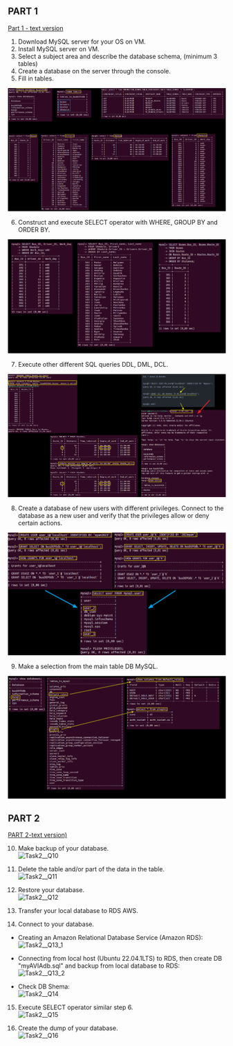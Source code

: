 ## PART 1
[Part 1 - text version](https://github.com/Gahoo82/EPAM-Home_Tasks/blob/main/Database%20%D0%90dministration/Part%201.txt)
1. Download MySQL server for your OS on VM. 
2. Install MySQL server on VM. 
3. Select a subject area and describe the database schema, (minimum 3 tables) 
4. Create a database on the server through the console. 
5. Fill in tables.

![1-5_points](https://github.com/Gahoo82/EPAM-Home_Tasks/blob/main/Database%20%D0%90dministration/Part%201_Screenshots/1-5_points.png)

6. Construct and execute SELECT operator with WHERE, GROUP BY and ORDER BY.

![6_point](https://github.com/Gahoo82/EPAM-Home_Tasks/blob/main/Database%20%D0%90dministration/Part%201_Screenshots/6_point.png)

7. Execute other different SQL queries DDL, DML, DCL. 

![7_point](https://github.com/Gahoo82/EPAM-Home_Tasks/blob/main/Database%20%D0%90dministration/Part%201_Screenshots/7_point.png)

8. Create a database of new users with different privileges. Connect to the database as a new user and verify that the privileges allow or deny certain actions. 

![8_point](https://github.com/Gahoo82/EPAM-Home_Tasks/blob/main/Database%20%D0%90dministration/Part%201_Screenshots/8_point.png)

9. Make a selection from the main table DB MySQL.

![9_point](https://github.com/Gahoo82/EPAM-Home_Tasks/blob/main/Database%20%D0%90dministration/Part%201_Screenshots/9_point.png)


## PART 2 
[PART 2-text version)]()

10. Make backup of your database.\
![Task2__Q10]()

11. Delete the table and/or part of the data in the table.\
![Task2__Q11]()

12. Restore your database.\
![Task2__Q12]()

13. Transfer your local database to RDS AWS.
14. Connect to your database.
* Creating an Amazon Relational Database Service (Amazon RDS): \
![Task2__Q13_1]()

* Connecting from local host (Ubuntu 22.04.1LTS) to RDS, then create DB "myAVIAdb.sql" and backup from local database to RDS: \
![Task2__Q13_2]()

* Check DB Shema: \
![Task2__Q14]()

15. Execute SELECT operator similar step 6. \
![Task2__Q15]()

16. Create the dump of your database. \
![Task2__Q16]()
